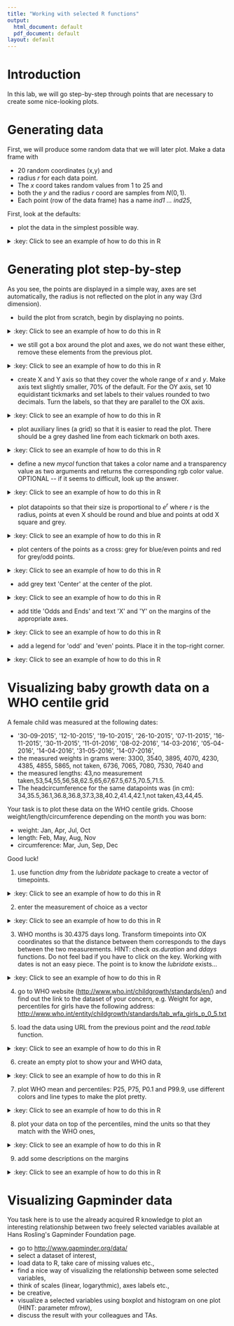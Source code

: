 ```yaml
---
title: "Working with selected R functions"
output:
  html_document: default
  pdf_document: default
layout: default
---
```


# Introduction<a id="orgheadline1"></a>
In this lab, we will go step-by-step through points that are necessary to create some nice-looking plots.

# Generating data<a id="orgheadline2"></a>
First, we will produce some random data that we will later plot. 
Make a data frame with 

- 20 random coordinates (x,y) and 
- radius $r$ for each data point. 
- The *x* coord takes random values from 1 to 25 and 
- both the *y* and the radius *r* coord are samples from $N(0,1)$. 
- Each point (row of the data frame) has a name *ind1 ... ind25*,

First, look at the defaults: 

- plot the data in the simplest possible way.

<details>
<summary>:key: Click to see an example of how to do this in R</summary>
{% highlight R %}
# 20 random datapoints
x <- sample(c(1:25), size=20, replace=T)
y <- rnorm(n=20, mean=0, sd=1) # sample from normal
r <- rnorm(n=20, mean=0, sd=1) # radius from normal
names <- paste("ind", 1:20, sep="") # assign some names
data <- data.frame(cbind(X=x,Y=y, R=r), row.names=names)
plot(data[,1:2])
{% endhighlight %} 
</details>

# Generating plot step-by-step<a id="orgheadline3"></a>
As you see, the points are displayed in a simple way, axes are set automatically,
the radius is not reflected on the plot in any way (3rd dimension).

- build the plot from scratch, begin by displaying no points.

<details>
<summary>:key: Click to see an example of how to do this in R</summary>
{% highlight R %}
plot(data[,1:2], type='n')
{% endhighlight %} 
</details>

- we still got a box around the plot and axes, we do not want these either, remove these elements from the previous plot. 

<details>
<summary>:key: Click to see an example of how to do this in R</summary>
{% highlight R %}
plot(data[,1:2], type='n',xaxt='n', yaxt='n', 
     xlab="", ylab="", frame.plot=F)
{% endhighlight %} 
</details>

- create X and Y axis so that they cover the whole range of *x* and *y*. Make axis text slightly smaller, 70% of the default. For the OY axis, set 10 equidistant tickmarks and set labels to their values rounded to two decimals. Turn the labels, so that they are parallel to the OX axis. 

<details>
<summary>:key: Click to see an example of how to do this in R</summary>
{% highlight R %}
# Create X axis
coords.x <- seq(min(data$X),max(data$X), by=1)
axis(side=1, # 1-left, 2-top, 3-right, 4-bottom
     at=coords.x, # coordinates for tickmarks
     cex.axis=.7 # make labels smaller
     )
# Create Y axis
# we want 10 tickmarks along the data range
coords.y <- seq(min(data$Y), max(data$Y), length.out=10)
# and our labels will be the rounded values of y
labels.y <- round(coords.y, digits=2)
axis(side=2, 
     at=coords.y,
     labels=labels.y, # we want specific labels
     las=2 # turn the text so it is parallel to OX
     )
{% endhighlight %}  
</details>

- plot auxiliary lines (a grid) so that it is easier to read the plot. There should be a grey dashed line from each tickmark on both axes.

<details>
<summary>:key: Click to see an example of how to do this in R</summary>
{% highlight R %}
abline(v=coords.x, col="darkgrey", lty=3)
abline(h=coords.y, col="darkgrey", lty=3)
# you could also use grid()
{% endhighlight %}  
</details>

- define a new *mycol* function that takes a color name and a transparency value as two arguments and returns the corresponding rgb color value. OPTIONAL -- if it seems to difficult, look up the answer.

<details>
<summary>:key: Click to see an example of how to do this in R</summary>
{% highlight R %}
# Function for adding transparency to a given color.
mycol <- function(colname="olivedrab", transparency=.5) {
  # convert color name to its RGB value and add the desired
  # transparency
  color <- c(as.vector(col2rgb(colname))/255, transparency)
  # and make a new color from the above
  color <- rgb(color[1], color[2], color[3], color[4])
  return(color)
}
{% endhighlight %}  
</details>

- plot datapoints so that their size is proportional to $e^r$ where $r$ is the radius, points at even X should be round and blue and points at odd X square and grey. 

<details>
<summary>:key: Click to see an example of how to do this in R</summary>
{% highlight R %}
# Plot radii
points(data[data$X%%2 == 0,], pch=19, 
       cex=exp(r), col=mycol("slateblue", .5))
points(data[data$X%%2 != 0,], pch=15, 
       cex=exp(r), col=mycol("grey", .5))
{% endhighlight %}  
</details>

- plot centers of the points as a cross: grey for blue/even points and red for grey/odd points.

<details>
<summary>:key: Click to see an example of how to do this in R</summary>
{% highlight R %}
points(data[data$X%%2 == 0,], pch=3, cex=1, col="darkgrey")
points(data[data$X%%2 != 0,], pch=3, cex=1, col="red")
{% endhighlight %}  
</details>

- add grey text 'Center' at the center of the plot.

<details>
<summary>:key: Click to see an example of how to do this in R</summary>
{% highlight R %}
center.x <- mean(range(data[,1]))
center.y <- mean(range(data[,2]))
text(x=center.x, y=center.y, "Center", col="lightgrey")
{% endhighlight %}  
</details>

- add title 'Odds and Ends' and text 'X' and 'Y' on the margins of the appropriate axes.

<details>
<summary>:key: Click to see an example of how to do this in R</summary>
{% highlight R %}
title("Odds and Ends")
mtext("Y", side=2, line=3, cex.lab=1,las=2, col="blue")
mtext("X", side=1, line=3, cex.lab=1,las=1, col="blue")
{% endhighlight %}  
</details>

- add a legend for 'odd' and 'even' points. Place it in the top-right corner.

<details>
<summary>:key: Click to see an example of how to do this in R</summary>
{% highlight R %}
legend('topright',
       legend=c("odd", "even"), 
       col=c(mycol("slateblue", .5), mycol("grey", .5)),
       pch=c(19,15), 
       cex=1,
       pt.cex=1.2,
       title="Legend",
       bty='n'
       )
{% endhighlight %}  
</details>

# Visualizing baby growth data on a WHO centile grid<a id="orgheadline4"></a>

A female child was measured at the following dates: 

- '30-09-2015', '12-10-2015', '19-10-2015', '26-10-2015', '07-11-2015', '16-11-2015', '30-11-2015', '11-01-2016', '08-02-2016', '14-03-2016', '05-04-2016', '14-04-2016', '31-05-2016', '14-07-2016',
- the measured weights in grams were: 3300, 3540, 3895, 4070, 4230, 4385, 4855, 5865, not taken, 6736, 7065, 7080, 7530, 7640 and 
- the measured lengths: 43,no measurement taken,53,54,55,56,58,62.5,65,67,67.5,67.5,70.5,71.5. 
- The headcircumference for the same datapoints was (in cm): 34,35.5,36.1,36.8,36.8,37.3,38,40.2,41.4,42.1,not taken,43,44,45. 

Your task is to plot these data on the WHO centile grids. Choose weight/length/circumference depending on the month you was born:

  - weight: Jan, Apr, Jul, Oct
  - length: Feb, May, Aug, Nov
  - circumference: Mar, Jun, Sep, Dec  
  
Good luck!

1. use function *dmy* from the *lubridate* package to create a vector of timepoints.

<details>
<summary>:key: Click to see an example of how to do this in R</summary>
{% highlight R %}
library(lubridate)
timepoints <- dmy(c('30-09-2015', '12-10-2015', '19-10-2015', '26-10-2015', '07-11-2015', '16-11-2015', '30-11-2015', '11-01-2016', '08-02-2016', '14-03-2016', '05-04-2016', '14-04-2016', '31-05-2016', '14-07-2016'))
{% endhighlight %}  
</details>

2. enter the measurement of choice as a vector

<details>
<summary>:key: Click to see an example of how to do this in R</summary>
{% highlight R %}
weight <- c(3300, 3540, 3895, 4070, 4230, 4385, 4855, 5865, NA, 6736, 7065, 7080, 7530, 7640)
length <- c(43,NA,53,54,55,56,58,62.5,65,67,67.5,67.5,70.5,71.5)
head <- c(34,35.5,36.1,36.8,36.8,37.3,38,40.2,41.4,42.1,NA,43,44,45)
{% endhighlight %}  
</details>

3. WHO months is 30.4375 days long. Transform timepoints into OX coordinates so that the distance between them corresponds to the days between the two measurements. HINT: check *as.duration* and *ddays* functions. Do not feel bad if you have to click on the key. Working with dates is not an easy piece. The point is to know the *lubridate* exists...

<details>
<summary>:key: Click to see an example of how to do this in R</summary>
{% highlight R %}
who.month <- 30.4375 #days
xpoints <- as.duration(timepoints[1] %--% timepoints) / ddays(1) / who.month
{% endhighlight %}  
</details>

4. go to WHO website (http://www.who.int/childgrowth/standards/en/) and find out the link to the dataset of your concern, e.g. Weight for age, percentiles for girls have the following address:
http://www.who.int/entity/childgrowth/standards/tab_wfa_girls_p_0_5.txt

5. load the data using URL from the previous point and the *read.table* function.

<details>
<summary>:key: Click to see an example of how to do this in R</summary>
{% highlight R %}
uri <- "http://www.who.int/entity/childgrowth/standards/tab_wfa_girls_p_0_5.txt"
#uri <- "http://www.who.int/entity/childgrowth/standards/second_set/tab_hcfa_girls_p_0_5.txt"
#uri <- "http://www.who.int/entity/childgrowth/standards/tab_lhfa_girls_p_0_2.txt"
myData <-read.table(uri, header=T, sep='\t')
{% endhighlight %}  
</details>

6. create an empty plot to show your and WHO data,

<details>
<summary>:key: Click to see an example of how to do this in R</summary>
{% highlight R %}
plot(1, xlim=c(0, max(myData$Month)), type='n', bty='n', ylim=c(0, max(myData[,c(5:19)])), las=1, xlab='Month', ylab='kg', cex.axis=.7)
grid()
{% endhighlight %}  
</details>

7. plot WHO mean and percentiles: P25, P75, P0.1 and P99.9, use different colors and line types to make the plot pretty.

<details>
<summary>:key: Click to see an example of how to do this in R</summary>
{% highlight R %}
lines(myData$M, col='grey', lty=1)
lines(myData$P25, col='blue', lty=2)
lines(myData$P75, col='blue', lty=2)
lines(myData$P01, col='tomato', lty=2)
lines(myData$P999, col='tomato', lty=2)
{% endhighlight %}  
</details>

8. plot your data on top of the percentiles, mind the units so that they match with the WHO ones,

<details>
<summary>:key: Click to see an example of how to do this in R</summary>
{% highlight R %}
points(xpoints, weight/1000, pch=3, type='l', cex=.5)
points(xpoints, weight/1000, pch=3, type='p', cex=.5)
{% endhighlight %}  
</details>

9. add some descriptions on the margins

<details>
<summary>:key: Click to see an example of how to do this in R</summary>
{% highlight R %}
mtext(text = c('P0.1','P25','P75','P99.9'), side = 4, at=myData[dim(myData)[1], c('P01','P25','P75','P999')], las=1, cex=.5)
{% endhighlight %}  
</details>

# Visualizing Gapminder data<a id="orgheadline4"></a>
You task here is to use the already acquired R knowledge to plot an interesting relationship between two freely selected variables available at Hans Rosling's Gapminder Foundation page.

- go to http://www.gapminder.org/data/
- select a dataset of interest,
- load data to R, take care of missing values etc.,
- find a nice way of visualizing the relationship between some selected variables,
- think of scales (linear, logarythmic), axes labels etc.,
- be creative,
- visualize a selected variables using boxplot and histogram on one plot (HINT: parameter mfrow), 
- discuss the result with your colleagues and TAs.
